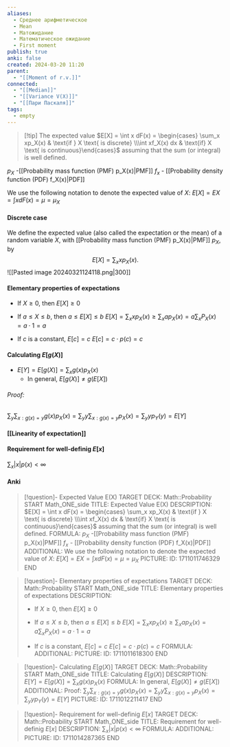 ```yaml
---
aliases:
  - Среднее арифметическое
  - Mean
  - Матожидание
  - Математическое ожидание
  - First moment
publish: true
anki: false
created: 2024-03-20 11:20
parent:
  - "[[Moment of r.v.]]"
connected:
  - "[[Median]]"
  - "[[Variance V(X)]]"
  - "[[Пари Паскаля]]"
tags:
  - empty
---
```


> [!tip] The expected value
$E[X] = \int x dF(x) =  \begin{cases} \sum_x xp_X(x) & \text{if } X \text{ is discrete} \\\int xf_X(x) dx & \text{if} X \text{ is continuous}\end{cases}$
assuming that the sum (or integral) is well defined. 

$p_X$ -[[Probability mass function (PMF) p_X(x)|PMF]]
$f_x$ - [[Probability density function (PDF) f_X(x)|PDF]]

We use the following notation to denote the expected value of $X$:
$E[X] = EX = \int x dF(x) = \mu = \mu_X$


#### Discrete case
We define the expected value (also called the expectation or the mean) of a random variable $X$, with [[Probability mass function (PMF) p_X(x)|PMF]] $p_X$, by
$$E[X] = \sum_x xp_X(x).$$
![[Pasted image 20240321124118.png|300]]

#### Elementary properties of expectations

- If $X \geq 0$, then $E[X] \geq 0$

- If $a \leq X \leq b$, then $a \leq E[X] \leq b$
$E[X] = \sum_x x p_X(x) \geq \sum_x a p_X(x) = a \sum_x P_X(x) = a \cdot 1 = a$

- If $c$ is a constant, $E[c] = c$
$E[c] = c \cdot p(c) = c$


#### Calculating $E[g(X)]$
- $E[Y] = E[g(X)] = \sum_x g(x) p_X(x)$
	-  In general, $E[g(X)] \neq g(E[X])$

###### Proof:
$\sum_y \sum_{x:g(x)=y} g(x) p_X(x) = \sum_y y \sum_{x:g(x)=y} p_X(x) = \sum_y y p_Y(y) = E[Y]$


#### [[Linearity of expectation]]

#### Requirement for well-definig $E[x]$
 $\sum_{x} |x|p(x) < \infty$







#### Anki
> [!question]- Expected Value E(X)
TARGET DECK: Math::Probability 
START
Math_ONE_side
TITLE: Expected Value E(X)
DESCRIPTION: 
$E[X] = \int x dF(x) =  \begin{cases} \sum_x xp_X(x) & \text{if } X \text{ is discrete} \\\int xf_X(x) dx & \text{if} X \text{ is continuous}\end{cases}$
assuming that the sum (or integral) is well defined. 
FORMULA: 
$p_X$ -[[Probability mass function (PMF) p_X(x)|PMF]]
$f_x$ - [[Probability density function (PDF) f_X(x)|PDF]]
ADDITIONAL:
We use the following notation to denote the expected value of $X$:
$E[X] = EX = \int x dF(x) = \mu = \mu_X$
PICTURE:
ID: 1711011746329
END

> [!question]- Elementary properties of expectations
TARGET DECK: Math::Probability 
START
Math_ONE_side
TITLE: Elementary properties of expectations
DESCRIPTION: 
> - If $X \geq 0$, then $E[X] \geq 0$
> 
> - If $a \leq X \leq b$, then $a \leq E[X] \leq b$
> $E[X] = \sum_x x p_X(x) \geq \sum_x a p_X(x) = a \sum_x P_X(x) = a \cdot 1 = a$
> 
> - If $c$ is a constant, $E[c] = c$
> $E[c] = c \cdot p(c) = c$
FORMULA: 
ADDITIONAL:
PICTURE:
ID: 1711011618300
END

> [!question]- Calculating $E[g(X)]$
TARGET DECK: Math::Probability
START
Math_ONE_side
TITLE: Calculating $E[g(X)]$
DESCRIPTION: $E[Y] = E[g(X)] = \sum_x g(x) p_X(x)$
FORMULA: In general, $E[g(X)] \neq g(E[X])$
ADDITIONAL: Proof:
$\sum_y \sum_{x:g(x)=y} g(x) p_X(x) = \sum_y y \sum_{x:g(x)=y} p_X(x) = \sum_y y p_Y(y) = E[Y]$
PICTURE:
ID: 1711012211417
END

> [!question]- Requirement for well-definig $E[x]$
TARGET DECK: Math::Probability
START
Math_ONE_side
TITLE: Requirement for well-definig $E[x]$
DESCRIPTION:  $\sum_{x} |x|p(x) < \infty$
FORMULA: 
ADDITIONAL:
PICTURE:
ID: 1711014287365
END
